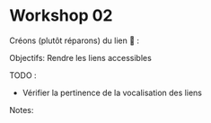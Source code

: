 <!-- .slide: class="exercice small" -->

# Workshop 02

Créons (plutôt réparons) du lien 🔗 : 

Objectifs: Rendre les liens accessibles

TODO :
- Vérifier la pertinence de la vocalisation des liens

Notes:
